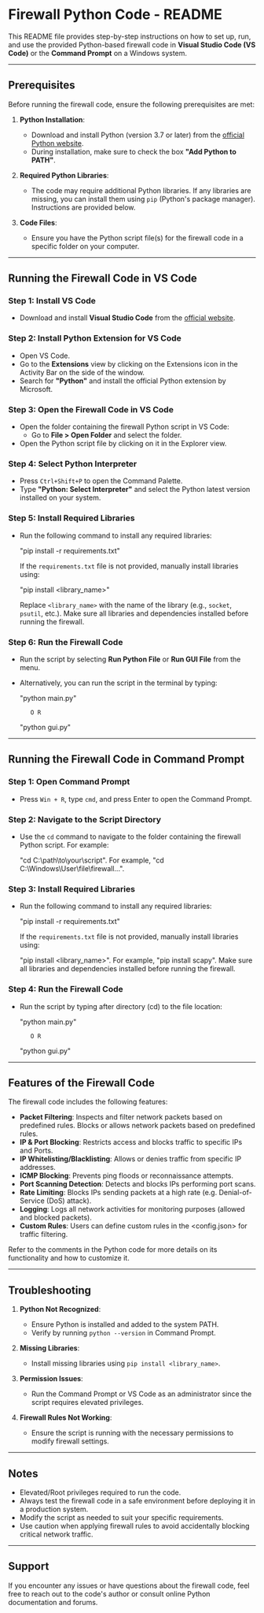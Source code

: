 # Firewall Python Code - README

This README file provides step-by-step instructions on how to set up, run, and use the provided Python-based firewall code in **Visual Studio Code (VS Code)** or the **Command Prompt** on a Windows system.

-----------------------------------------------------------------------------------------------------------------------------------

## Prerequisites

Before running the firewall code, ensure the following prerequisites are met:

1. **Python Installation**:
   - Download and install Python (version 3.7 or later) from the [official Python website](https://www.python.org/).
   - During installation, make sure to check the box **"Add Python to PATH"**.

2. **Required Python Libraries**:
   - The code may require additional Python libraries. If any libraries are missing, you can install them using `pip` (Python's package manager). Instructions are provided below.

3. **Code Files**:
   - Ensure you have the Python script file(s) for the firewall code in a specific folder on your computer.

-----------------------------------------------------------------------------------------------------------------------------------

## Running the Firewall Code in VS Code

### Step 1: Install VS Code
- Download and install **Visual Studio Code** from the [official website](https://code.visualstudio.com/).

### Step 2: Install Python Extension for VS Code
- Open VS Code.
- Go to the **Extensions** view by clicking on the Extensions icon in the Activity Bar on the side of the window.
- Search for **"Python"** and install the official Python extension by Microsoft.

### Step 3: Open the Firewall Code in VS Code
- Open the folder containing the firewall Python script in VS Code:
  - Go to **File > Open Folder** and select the folder.
- Open the Python script file by clicking on it in the Explorer view.

### Step 4: Select Python Interpreter
- Press `Ctrl+Shift+P` to open the Command Palette.
- Type **"Python: Select Interpreter"** and select the Python latest version installed on your system.

### Step 5: Install Required Libraries
- Run the following command to install any required libraries:
  
  "pip install -r requirements.txt"
  
  If the `requirements.txt` file is not provided, manually install libraries using:
  
  "pip install <library_name>"
  
  Replace `<library_name>` with the name of the library (e.g., `socket`, `psutil`, etc.). Make sure all libraries and dependencies installed before running the firewall.

### Step 6: Run the Firewall Code
- Run the script by selecting **Run Python File** or **Run GUI File** from the menu.
- Alternatively, you can run the script in the terminal by typing:
  
  "python main.py"

         O R
  
  "python gui.py"

-----------------------------------------------------------------------------------------------------------------------------------

## Running the Firewall Code in Command Prompt

### Step 1: Open Command Prompt
- Press `Win + R`, type `cmd`, and press Enter to open the Command Prompt.

### Step 2: Navigate to the Script Directory
- Use the `cd` command to navigate to the folder containing the firewall Python script. For example:
  
  "cd C:\path\to\your\script". For example, "cd C:\Windows\User\file\firewall...".
  

### Step 3: Install Required Libraries
- Run the following command to install any required libraries:
  
  "pip install -r requirements.txt"
  
  If the `requirements.txt` file is not provided, manually install libraries using:
  
  "pip install <library_name>". For example, "pip install scapy". Make sure all libraries and dependencies installed before running the firewall.
  

### Step 4: Run the Firewall Code
- Run the script by typing after directory (cd) to the file location:
  
  "python main.py"

         O R
  
  "python gui.py"
  
-----------------------------------------------------------------------------------------------------------------------------------

## Features of the Firewall Code

The firewall code includes the following features:
- **Packet Filtering**: Inspects and filter network packets based on predefined rules. Blocks or allows network packets based on predefined rules.
- **IP & Port Blocking**: Restricts access and blocks traffic to specific IPs and Ports. 
- **IP Whitelisting/Blacklisting**: Allows or denies traffic from specific IP addresses.
- **ICMP Blocking**: Prevents ping floods or reconnaissance attempts.
- **Port Scanning Detection**: Detects and blocks IPs performing port scans.
- **Rate Limiting**: Blocks IPs sending packets at a high rate (e.g. Denial-of-Service (DoS) attack).
- **Logging**: Logs all network activities for monitoring purposes (allowed and blocked packets).
- **Custom Rules**: Users can define custom rules in the <config.json> for traffic filtering.

Refer to the comments in the Python code for more details on its functionality and how to customize it.

-----------------------------------------------------------------------------------------------------------------------------------

## Troubleshooting

1. **Python Not Recognized**:
   - Ensure Python is installed and added to the system PATH.
   - Verify by running `python --version` in Command Prompt.

2. **Missing Libraries**:
   - Install missing libraries using `pip install <library_name>`.

3. **Permission Issues**:
   - Run the Command Prompt or VS Code as an administrator since the script requires elevated privileges.

4. **Firewall Rules Not Working**:
   - Ensure the script is running with the necessary permissions to modify firewall settings.

-----------------------------------------------------------------------------------------------------------------------------------

## Notes

- Elevated/Root privileges required to run the code.
- Always test the firewall code in a safe environment before deploying it in a production system.
- Modify the script as needed to suit your specific requirements.
- Use caution when applying firewall rules to avoid accidentally blocking critical network traffic.

-----------------------------------------------------------------------------------------------------------------------------------

## Support

If you encounter any issues or have questions about the firewall code, feel free to reach out to the code's author or consult online Python documentation and forums.

